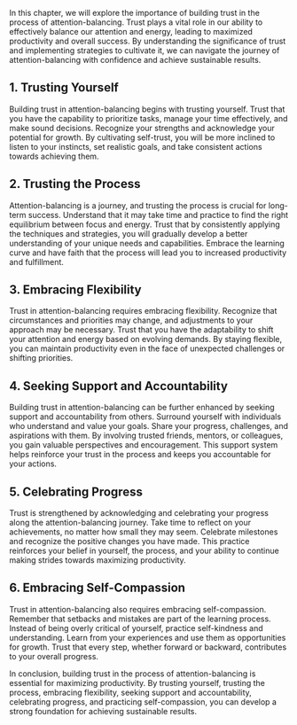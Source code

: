 
In this chapter, we will explore the importance of building trust in the process of attention-balancing. Trust plays a vital role in our ability to effectively balance our attention and energy, leading to maximized productivity and overall success. By understanding the significance of trust and implementing strategies to cultivate it, we can navigate the journey of attention-balancing with confidence and achieve sustainable results.

## 1\. Trusting Yourself

Building trust in attention-balancing begins with trusting yourself. Trust that you have the capability to prioritize tasks, manage your time effectively, and make sound decisions. Recognize your strengths and acknowledge your potential for growth. By cultivating self-trust, you will be more inclined to listen to your instincts, set realistic goals, and take consistent actions towards achieving them.

## 2\. Trusting the Process

Attention-balancing is a journey, and trusting the process is crucial for long-term success. Understand that it may take time and practice to find the right equilibrium between focus and energy. Trust that by consistently applying the techniques and strategies, you will gradually develop a better understanding of your unique needs and capabilities. Embrace the learning curve and have faith that the process will lead you to increased productivity and fulfillment.

## 3\. Embracing Flexibility

Trust in attention-balancing requires embracing flexibility. Recognize that circumstances and priorities may change, and adjustments to your approach may be necessary. Trust that you have the adaptability to shift your attention and energy based on evolving demands. By staying flexible, you can maintain productivity even in the face of unexpected challenges or shifting priorities.

## 4\. Seeking Support and Accountability

Building trust in attention-balancing can be further enhanced by seeking support and accountability from others. Surround yourself with individuals who understand and value your goals. Share your progress, challenges, and aspirations with them. By involving trusted friends, mentors, or colleagues, you gain valuable perspectives and encouragement. This support system helps reinforce your trust in the process and keeps you accountable for your actions.

## 5\. Celebrating Progress

Trust is strengthened by acknowledging and celebrating your progress along the attention-balancing journey. Take time to reflect on your achievements, no matter how small they may seem. Celebrate milestones and recognize the positive changes you have made. This practice reinforces your belief in yourself, the process, and your ability to continue making strides towards maximizing productivity.

## 6\. Embracing Self-Compassion

Trust in attention-balancing also requires embracing self-compassion. Remember that setbacks and mistakes are part of the learning process. Instead of being overly critical of yourself, practice self-kindness and understanding. Learn from your experiences and use them as opportunities for growth. Trust that every step, whether forward or backward, contributes to your overall progress.

In conclusion, building trust in the process of attention-balancing is essential for maximizing productivity. By trusting yourself, trusting the process, embracing flexibility, seeking support and accountability, celebrating progress, and practicing self-compassion, you can develop a strong foundation for achieving sustainable results.
